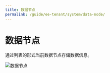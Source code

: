 ```yaml
---
title: 数据节点
permalink: /guide/ee-tenant/system/data-node/
---
```


# 数据节点

通过列表的形式当前数据节点存储数据信息。

![数据节点](https://yunshan-guangzhou.oss-cn-beijing.aliyuncs.com/pub/pic/202406206673ddda82472.png)




